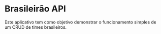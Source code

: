 # Brasileirão API

Este aplicativo tem como objetivo demonstrar o funcionamento simples de um CRUD de times brasileiros.

